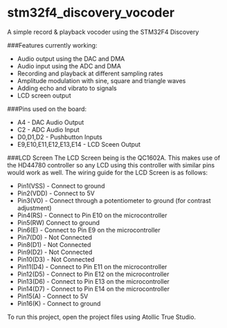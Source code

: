 # stm32f4_discovery_vocoder
A simple record & playback vocoder using the STM32F4 Discovery

###Features currently working:
* Audio output using the DAC and DMA
* Audio input using the ADC and DMA
* Recording and playback at different sampling rates
* Amplitude modulation with sine, square and triangle waves
* Adding echo and vibrato to signals
* LCD screen output


###Pins used on the board:
* A4 - DAC Audio Output
* C2 - ADC Audio Input
* D0,D1,D2 - Pushbutton Inputs
* E9,E10,E11,E12,E13,E14 - LCD Sceen Output

###LCD Screen
The LCD Screen being is the QC1602A. This makes use of the HD44780 controller so any LCD using this controller with similar pins would work as well.
The wiring guide for the LCD Screen is as follows:
* Pin1(VSS) - Connect to ground
* Pin2(VDD) - Connect to 5V
* Pin3(VO) - Connect through a potentiometer to ground (for contrast adjustment)
* Pin4(RS) - Connect to Pin E10 on the microcontroller
* Pin5(RW) Connect to ground
* Pin6(E) - Connect to Pin E9 on the microcontroller
* Pin7(D0) - Not Connected
* Pin8(D1) - Not Connected
* Pin9(D2) - Not Connected
* Pin10(D3) - Not Connected
* Pin11(D4) - Connect to Pin E11 on the microcontroller
* Pin12(D5) - Connect to Pin E12 on the microcontroller
* Pin13(D6) - Connect to Pin E13 on the microcontroller
* Pin14(D7) - Connect to Pin E14 on the microcontroller
* Pin15(A) - Connect to 5V
* Pin16(K) - Connect to ground

  
To run this project, open the project files using Atollic True Studio.
